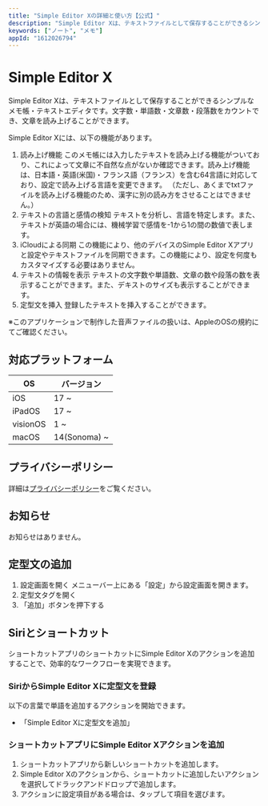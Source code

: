 ```yaml
---
title: "Simple Editor Xの詳細と使い方【公式】"
description: "Simple Editor Xは、テキストファイルとして保存することができるシンプルなメモ帳・テキストエディタです。文字数・単語数・文章数・段落数をカウントでき、文章を読み上げることができます。"
keywords: ["ノート", "メモ"]
appId: "1612026794"
---
```


# Simple Editor X

Simple Editor Xは、テキストファイルとして保存することができるシンプルなメモ帳・テキストエディタです。文字数・単語数・文章数・段落数をカウントでき、文章を読み上げることができます。

Simple Editor Xには、以下の機能があります。
1. 読み上げ機能
このメモ帳には入力したテキストを読み上げる機能がついており、これによって文章に不自然な点がないか確認できます。読み上げ機能は、日本語・英語(米国)・フランス語（フランス）を含む64言語に対応しており、設定で読み上げる言語を変更できます。
（ただし、あくまでtxtファイルを読み上げる機能のため、漢字に別の読み方をさせることはできません。）
2. テキストの言語と感情の検知
テキストを分析し、言語を特定します。また、テキストが英語の場合には、機械学習で感情を-1から1の間の数値で表します。
3. iCloudによる同期
この機能により、他のデバイスのSimple Editor Xアプリと設定やテキストファイルを同期できます。この機能により、設定を何度もカスタマイズする必要はありません。
4. テキストの情報を表示
テキストの文字数や単語数、文章の数や段落の数を表示することができます。また、デキストのサイズも表示することができます。
5. 定型文を挿入
登録したテキストを挿入することができます。

※このアプリケーションで制作した音声ファイルの扱いは、AppleのOSの規約にてご確認ください。

## 対応プラットフォーム
| OS | バージョン |
| ---- | ---- |
| iOS | 17 ~ |
| iPadOS | 17 ~ |
| visionOS | 1 ~ |
| macOS | 14(Sonoma) ~ |

## プライバシーポリシー
詳細は[プライバシーポリシー](/privacy)をご覧ください。

## お知らせ
お知らせはありません。

## 定型文の追加
1. 設定画面を開く
メニューバー上にある「設定」から設定画面を開きます。
2. 定型文タグを開く
3. 「追加」ボタンを押下する

## Siriとショートカット
ショートカットアプリのショートカットにSimple Editor Xのアクションを追加することで、効率的なワークフローを実現できます。
### SiriからSimple Editor Xに定型文を登録
以下の言葉で単語を追加するアクションを開始できます。
- 「Simple Editor Xに定型文を追加」
### ショートカットアプリにSimple Editor Xアクションを追加
1. ショートカットアプリから新しいショートカットを追加します。
2. Simple Editor Xのアクションから、ショートカットに追加したいアクションを選択してドラックアンドドロップで追加します。
3. アクションに設定項目がある場合は、タップして項目を選びます。